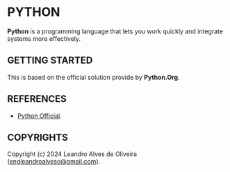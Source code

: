 # PYTHON

**Python** is a programming language that lets you work quickly and integrate systems more effectively.

## GETTING STARTED

This is based on the official solution provide by **Python.Org**.

## REFERENCES
- [Python Official](https://www.python.org/).

## COPYRIGHTS
Copyright (c) 2024 Leandro Alves de Oliveira (engleandroalveso@gmail.com).